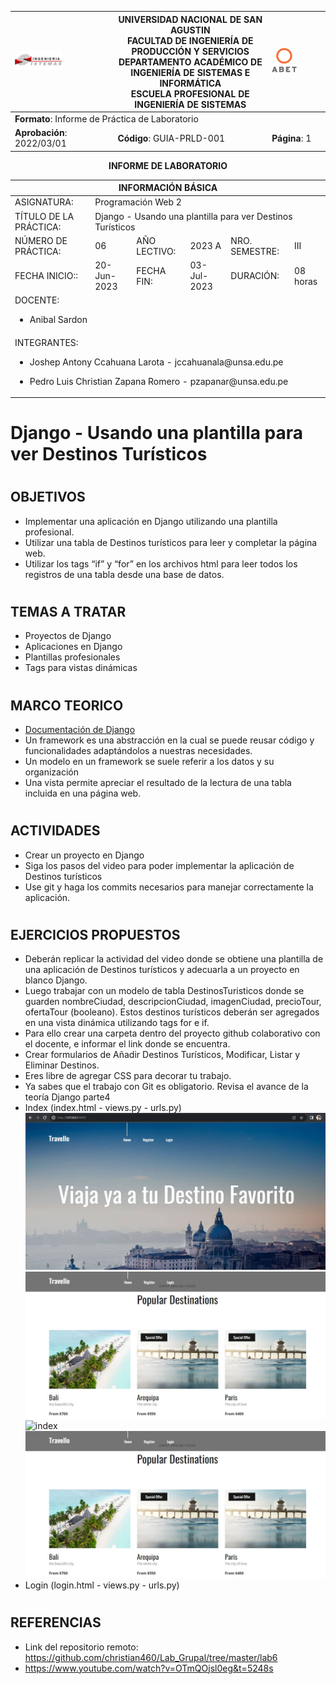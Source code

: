 <div align="center">
<table>
    <theader>
        <tr>
            <td><img src="https://github.com/rescobedoq/pw2/blob/main/epis.png?raw=true" alt="EPIS" style="width:50%; height:auto"/></td>
            <th>
                <span style="font-weight:bold;">UNIVERSIDAD NACIONAL DE SAN AGUSTIN</span><br />
                <span style="font-weight:bold;">FACULTAD DE INGENIERÍA DE PRODUCCIÓN Y SERVICIOS</span><br />
                <span style="font-weight:bold;">DEPARTAMENTO ACADÉMICO DE INGENIERÍA DE SISTEMAS E INFORMÁTICA</span><br />
                <span style="font-weight:bold;">ESCUELA PROFESIONAL DE INGENIERÍA DE SISTEMAS</span>
            </th>
            <td><img src="https://github.com/rescobedoq/pw2/blob/main/abet.png?raw=true" alt="ABET" style="width:50%; height:auto"/></td>
        </tr>
    </theader>
    <tbody>
        <tr><td colspan="3"><span style="font-weight:bold;">Formato</span>: Informe de Práctica de Laboratorio</td></tr>
        <tr><td><span style="font-weight:bold;">Aprobación</span>:  2022/03/01</td><td><span style="font-weight:bold;">Código</span>: GUIA-PRLD-001</td><td><span style="font-weight:bold;">Página</span>: 1</td></tr>
    </tbody>
</table>
</div>

<div align="center">
<span style="font-weight:bold;">INFORME DE LABORATORIO</span><br />
</div>


<table>
<theader>
<tr><th colspan="6">INFORMACIÓN BÁSICA</th></tr>
</theader>
<tbody>
<tr><td>ASIGNATURA:</td><td colspan="5">Programación Web 2</td></tr>
<tr><td>TÍTULO DE LA PRÁCTICA:</td><td colspan="5">Django - Usando una plantilla para ver Destinos Turísticos</td></tr>
<tr>
<td>NÚMERO DE PRÁCTICA:</td><td>06</td><td>AÑO LECTIVO:</td><td>2023 A</td><td>NRO. SEMESTRE:</td><td>III</td>
</tr>
<tr>
<td>FECHA INICIO::</td><td>20-Jun-2023</td><td>FECHA FIN:</td><td>03-Jul-2023</td><td>DURACIÓN:</td><td>08 horas</td>
</tr>
<tr><td colspan="6">DOCENTE:
<ul>
<li>Anibal Sardon </li>
</ul>
</td>
</<tr>
<tr><td colspan="6">INTEGRANTES:
<ul>
<li>Joshep Antony Ccahuana Larota - jccahuanala@unsa.edu.pe </li>
</ul>
<ul>
<li>Pedro Luis Christian Zapana Romero - pzapanar@unsa.edu.pe </li>
</ul>
</td>
</<tr>
</tdbody>
</table>

# Django - Usando una plantilla para ver Destinos Turísticos

#

## OBJETIVOS

- Implementar una aplicación en Django utilizando una plantilla profesional.
- Utilizar una tabla de Destinos turísticos para leer y completar la página web.
- Utilizar los tags “if” y “for” en los archivos html para leer todos los registros de una tabla desde una base de datos.
#

## TEMAS A TRATAR
- Proyectos de Django
- Aplicaciones en Django
- Plantillas profesionales
- Tags para vistas dinámicas
#

## MARCO TEORICO
- [Documentación de Django](https://docs.djangoproject.com/es/3.2/)
- Un framework es una abstracción en la cual se puede reusar código y funcionalidades adaptándolos a nuestras necesidades.
- Un modelo en un framework se suele referir a los datos y su organización
- Una vista permite apreciar el resultado de la lectura de una tabla incluida en una página web.
#

## ACTIVIDADES
- Crear un proyecto en Django
- Siga los pasos del video para poder implementar la aplicación de Destinos turísticos
- Use git y haga los commits necesarios para manejar correctamente la aplicación.
#

## EJERCICIOS PROPUESTOS
- Deberán replicar la actividad del video donde se obtiene una plantilla de una aplicación de Destinos turísticos y adecuarla a un proyecto en blanco Django.
- Luego trabajar con un modelo de tabla DestinosTuristicos donde se guarden nombreCiudad, descripcionCiudad, imagenCiudad, precioTour, ofertaTour (booleano). Estos destinos turísticos deberán ser agregados en una vista dinámica utilizando tags for e if.
- Para ello crear una carpeta dentro del proyecto github colaborativo con el docente, e informar el link donde se encuentra.
- Crear formularios de Añadir Destinos Turísticos, Modificar, Listar y Eliminar Destinos.
- Eres libre de agregar CSS para decorar tu trabajo.
- Ya sabes que el trabajo con Git es obligatorio. Revisa el avance de la teoría Django parte4
- Index (index.html - views.py - urls.py)
![index](imagenes_lab6/pagina1.jpg)
![index](imagenes_lab6/pagina2.jpg)
![index](imagenes_lab6/index.jpg)
![index](imagenes_lab6/pagina2.jpg)
- Login (login.html - views.py - urls.py)


#

## REFERENCIAS
- Link del repositorio remoto: https://github.com/christian460/Lab_Grupal/tree/master/lab6
- https://www.youtube.com/watch?v=OTmQOjsl0eg&t=5248s

#
